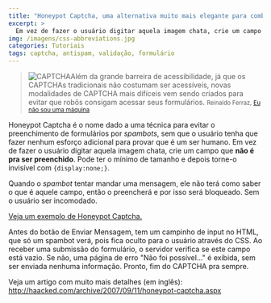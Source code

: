 ```yaml
---
title: "Honeypot Captcha, uma alternativa muito mais elegante para combater spambots"
excerpt: >
  Em vez de fazer o usuário digitar aquela imagem chata, crie um campo que não é pra ser preenchido. Pode ter o mínimo de tamanho e depois torne-o invisível com {display:none;}...
img: /imagens/css-abbreviations.jpg
categories: Tutoriais
tags: captcha, antispam, validação, formulário
---
```


<blockquote>
<img src="/imagens/captcha-300x193.jpg" alt="CAPTCHA" class="esquerda" />Além da grande barreira de acessibilidade, já que os CAPTCHAs tradicionais não costumam ser acessíveis, novas modalidades de CAPTCHA mais difíceis vem sendo criados para evitar que robôs consigam acessar seus formulários.
<small>Reinaldo Ferraz, <a href="http://tableless.com.br/eu-nao-sou-uma-maquina/" target="_blank" title="Tableless / Acessibilidade">Eu não sou uma máquina</a></small>
</blockquote>

Honeypot Captcha é o nome dado a uma técnica para evitar o preenchimento de formulários por <em lang="en">spambots</em>, sem que o usuário tenha que fazer nenhum esforço adicional para provar que é um ser humano. Em vez de fazer o usuário digitar aquela imagem chata, crie um campo que <strong>não é pra ser preenchido</strong>. Pode ter o mínimo de tamanho e depois torne-o invisível com <code>{display:none;}</code>.
 
Quando o <em lang="en">spambot</em> tentar mandar uma mensagem, ele não terá como saber o que é aquele campo, então o preencherá e por isso será bloqueado. Sem o usuário ser incomodado.
 
<a href="http://jsfiddle.net/johnylab/qEy75/" target="_blank">Veja um exemplo de Honeypot Captcha.</a>
 
Antes do botão de Enviar Mensagem, tem um campinho de input no HTML, que só um spambot verá, pois fica oculto para o usuário através do CSS. Ao receber uma submissão do formulário, o servidor verifica se este campo está vazio. Se não, uma página de erro "Não foi possível..." é exibida, sem ser enviada nenhuma informação. Pronto, fim do CAPTCHA pra sempre.
 
Veja um artigo com muito mais detalhes (em inglês): <a href="http://haacked.com/archive/2007/09/11/honeypot-captcha.aspx" target="_blank">http://haacked.com/archive/2007/09/11/honeypot-captcha.aspx</a>